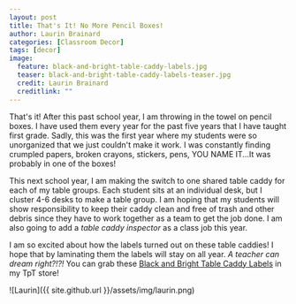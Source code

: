 ```yaml
---
layout: post
title: That's It! No More Pencil Boxes!
author: Laurin Brainard
categories: [Classroom Decor]
tags: [decor]
image:
  feature: black-and-bright-table-caddy-labels.jpg
  teaser: black-and-bright-table-caddy-labels-teaser.jpg
  credit: Laurin Brainard
  creditlink: ""
---
```

That's it! After this past school year, I am throwing in the towel on pencil boxes. I have used them every year for the past five years that I have taught first grade. Sadly, this was the first year where my students were so unorganized that we just couldn't make it work. I was constantly finding crumpled papers, broken crayons, stickers, pens, YOU NAME IT...It was probably in one of the boxes! 

This next school year, I am making the switch to one shared table caddy for each of my table groups. Each student sits at an individual desk, but I cluster 4-6 desks to make a table group. I am hoping that my students will show responsibility to keep their caddy clean and free of trash and other debris since they have to work together as a team to get the job done. I am also going to add a *table caddy inspector* as a class job this year.

I am so excited about how the labels turned out on these table caddies! I hope that by laminating them the labels will stay on all year. *A teacher can dream right?!?!* You can grab these [Black and Bright Table Caddy Labels](http://bit.ly/2lKqwPa) in my TpT store!

![Laurin]({{ site.github.url }}/assets/img/laurin.png)